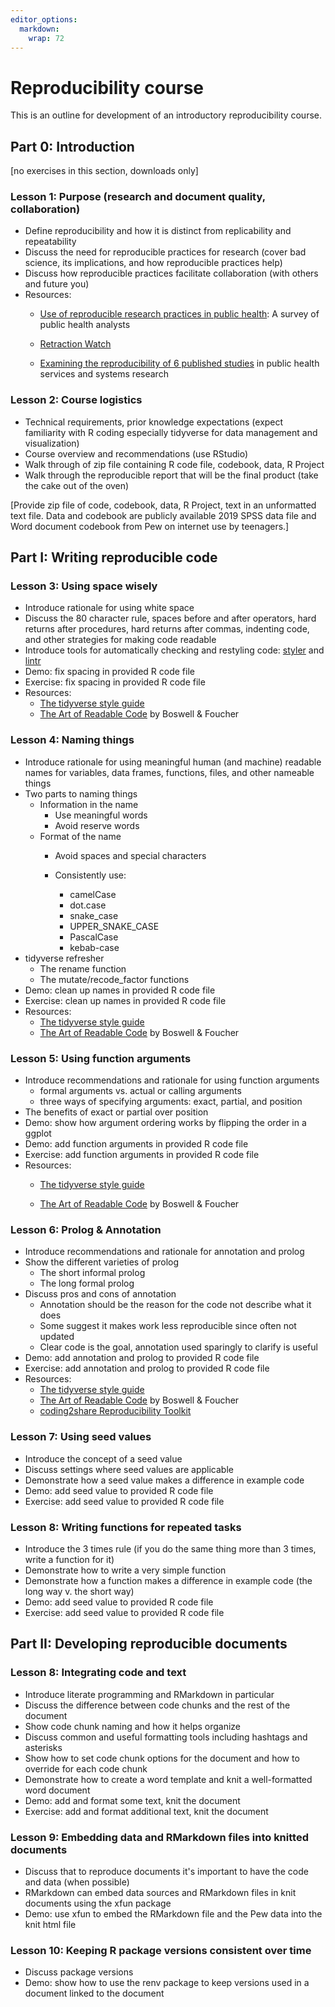 ```yaml
---
editor_options: 
  markdown: 
    wrap: 72
---
```


# Reproducibility course

This is an outline for development of an introductory reproducibility
course.

## Part 0: Introduction

[no exercises in this section, downloads only]

### Lesson 1: Purpose (research and document quality, collaboration)

-   Define reproducibility and how it is distinct from replicability and
    repeatability
-   Discuss the need for reproducible practices for research (cover bad
    science, its implications, and how reproducible practices help)
-   Discuss how reproducible practices facilitate collaboration (with
    others and future you)
-   Resources:
    -   [Use of reproducible research practices in public
        health](https://journals.plos.org/plosone/article?id=10.1371/journal.pone.0202447):
        A survey of public health analysts

    -   [Retraction Watch](https://retractionwatch.com)

    -   [Examining the reproducibility of 6 published
        studies](https://www.researchgate.net/publication/323391211_Examining_the_Reproducibility_of_6_Published_Studies_in_Public_Health_Services_and_Systems_Research)
        in public health services and systems research

### Lesson 2: Course logistics

-   Technical requirements, prior knowledge expectations (expect
    familiarity with R coding especially tidyverse for data management
    and visualization)
-   Course overview and recommendations (use RStudio)
-   Walk through of zip file containing R code file, codebook, data, R
    Project
-   Walk through the reproducible report that will be the final product
    (take the cake out of the oven)

[Provide zip file of code, codebook, data, R Project, text in an
unformatted text file. Data and codebook are publicly available 2019
SPSS data file and Word document codebook from Pew on internet use by
teenagers.]

## Part I: Writing reproducible code

### Lesson 3: Using space wisely

-   Introduce rationale for using white space
-   Discuss the 80 character rule, spaces before and after operators,
    hard returns after procedures, hard returns after commas, indenting
    code, and other strategies for making code readable
-   Introduce tools for automatically checking and restyling code:
    [styler](https://styler.r-lib.org) and
    [lintr](https://github.com/r-lib/lintr)
-   Demo: fix spacing in provided R code file
-   Exercise: fix spacing in provided R code file
-   Resources:
    -   [The tidyverse style guide](https://style.tidyverse.org)
    -   [The Art of Readable
        Code](http://shop.oreilly.com/product/9780596802301.do) by
        Boswell & Foucher

### Lesson 4: Naming things

-   Introduce rationale for using meaningful human (and machine)
    readable names for variables, data frames, functions, files, and
    other nameable things
-   Two parts to naming things
    -   Information in the name
        -   Use meaningful words
        -   Avoid reserve words
    -   Format of the name
        -   Avoid spaces and special characters

        -   Consistently use:

            -   camelCase
            -   dot.case
            -   snake_case
            -   UPPER_SNAKE_CASE
            -   PascalCase
            -   kebab-case
-   tidyverse refresher
    -   The rename function
    -   The mutate/recode_factor functions
-   Demo: clean up names in provided R code file
-   Exercise: clean up names in provided R code file
-   Resources:
    -   [The tidyverse style guide](https://style.tidyverse.org)
    -   [The Art of Readable
        Code](http://shop.oreilly.com/product/9780596802301.do) by
        Boswell & Foucher

### Lesson 5: Using function arguments

-   Introduce recommendations and rationale for using function arguments
    - formal arguments vs. actual or calling arguments
    - three ways of specifying arguments: exact, partial, and position
-   The benefits of exact or partial over position
-   Demo: show how argument ordering works by flipping the order in a ggplot
-   Demo: add function arguments in provided R code file
-   Exercise: add function arguments in provided R code file
-   Resources:
    -   [The tidyverse style guide](https://style.tidyverse.org/functions.html)

    -   [The Art of Readable
        Code](http://shop.oreilly.com/product/9780596802301.do) by
        Boswell & Foucher
        
### Lesson 6: Prolog & Annotation

-   Introduce recommendations and rationale for annotation and prolog
-   Show the different varieties of prolog
    - The short informal prolog
    - The long formal prolog
-   Discuss pros and cons of annotation
    - Annotation should be the reason for the code not describe what it does
    - Some suggest it makes work less reproducible since often not updated
    - Clear code is the goal, annotation used sparingly to clarify is useful
-   Demo: add annotation and prolog to provided R code file
-   Exercise: add annotation and prolog to provided R code file
-   Resources:
    -   [The tidyverse style guide](https://style.tidyverse.org/functions.html)
    -   [The Art of Readable
        Code](http://shop.oreilly.com/product/9780596802301.do) by
        Boswell & Foucher
    -   [coding2share Reproducibility Toolkit](https://coding2share.github.io/ReproducibilityToolkit/Mod3Code.html#intro)

### Lesson 7: Using seed values

-   Introduce the concept of a seed value
-   Discuss settings where seed values are applicable
-   Demonstrate how a seed value makes a difference in example code
-   Demo: add seed value to provided R code file
-   Exercise: add seed value to provided R code file

### Lesson 8: Writing functions for repeated tasks

-   Introduce the 3 times rule (if you do the same thing more than 3
    times, write a function for it)
-   Demonstrate how to write a very simple function
-   Demonstrate how a function makes a difference in example code (the
    long way v. the short way)
-   Demo: add seed value to provided R code file
-   Exercise: add seed value to provided R code file

## Part II: Developing reproducible documents

### Lesson 8: Integrating code and text

-   Introduce literate programming and RMarkdown in particular
-   Discuss the difference between code chunks and the rest of the
    document
-   Show code chunk naming and how it helps organize
-   Discuss common and useful formatting tools including hashtags and
    asterisks
-   Show how to set code chunk options for the document and how to
    override for each code chunk
-   Demonstrate how to create a word template and knit a well-formatted
    word document
-   Demo: add and format some text, knit the document
-   Exercise: add and format additional text, knit the document

### Lesson 9: Embedding data and RMarkdown files into knitted documents

-   Discuss that to reproduce documents it's important to have the code
    and data (when possible)
-   RMarkdown can embed data sources and RMarkdown files in knit
    documents using the xfun package
-   Demo: use xfun to embed the RMarkdown file and the Pew data into the
    knit html file

### Lesson 10: Keeping R package versions consistent over time

-   Discuss package versions
-   Demo: show how to use the renv package to keep versions used in a
    document linked to the document
